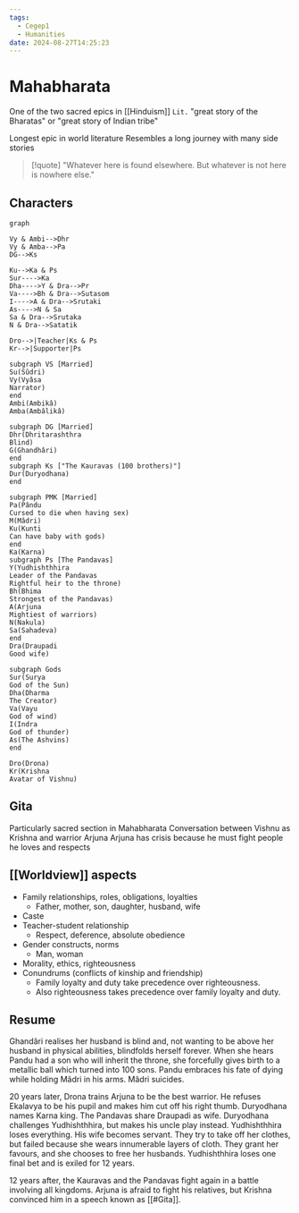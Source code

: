 ```yaml
---
tags:
  - Cegep1
  - Humanities
date: 2024-08-27T14:25:23
---
```


# Mahabharata

One of the two sacred epics in [[Hinduism]]
`Lit.` "great story of the Bharatas" or "great story of Indian tribe"

Longest epic in world literature
Resembles a long journey with many side stories

> [!quote] "Whatever here is found elsewhere. But whatever is not here is nowhere else."

## Characters

```mermaid
graph

Vy & Ambi-->Dhr
Vy & Amba-->Pa
DG-->Ks

Ku-->Ka & Ps
Sur---->Ka
Dha---->Y & Dra-->Pr
Va---->Bh & Dra-->Sutasom
I---->A & Dra-->Srutaki
As---->N & Sa
Sa & Dra-->Srutaka
N & Dra-->Satatik

Dro-->|Teacher|Ks & Ps
Kr-->|Supporter|Ps

subgraph VS [Married]
Su(Sûdri)
Vy(Vyâsa
Narrator)
end
Ambi(Ambikâ)
Amba(Ambâlikâ)

subgraph DG [Married]
Dhr(Dhritarashthra
Blind)
G(Ghandhâri)
end
subgraph Ks ["The Kauravas (100 brothers)"]
Dur(Duryodhana)
end

subgraph PMK [Married]
Pa(Pându
Cursed to die when having sex)
M(Mâdri)
Ku(Kunti
Can have baby with gods)
end
Ka(Karna)
subgraph Ps [The Pandavas]
Y(Yudhishthhira
Leader of the Pandavas
Rightful heir to the throne)
Bh(Bhima
Strongest of the Pandavas)
A(Arjuna
Mightiest of warriors)
N(Nakula)
Sa(Sahadeva)
end
Dra(Draupadi
Good wife)

subgraph Gods
Sur(Surya
God of the Sun)
Dha(Dharma
The Creator)
Va(Vayu
God of wind)
I(Indra
God of thunder)
As(The Ashvins)
end

Dro(Drona)
Kr(Krishna
Avatar of Vishnu)
```

## Gita

Particularly sacred section in Mahabharata
Conversation between Vishnu as Krishna and warrior Arjuna
Arjuna has crisis because he must fight people he loves and respects

## [[Worldview]] aspects

- Family relationships, roles, obligations, loyalties
	- Father, mother, son, daughter, husband, wife
- Caste
- Teacher-student relationship
	- Respect, deference, absolute obedience
- Gender constructs, norms
	- Man, woman
- Morality, ethics, righteousness
- Conundrums (conflicts of kinship and friendship)
	- Family loyalty and duty take precedence over righteousness.
	- Also righteousness takes precedence over family loyalty and duty.

## Resume

Ghandâri realises her husband is blind and, not wanting to be above her husband in physical abilities, blindfolds herself forever. When she hears Pandu had a son who will inherit the throne, she forcefully gives birth to a metallic ball which turned into 100 sons. Pandu embraces his fate of dying while holding Mâdri in his arms. Mâdri suicides.

20 years later, Drona trains Arjuna to be the best warrior. He refuses Ekalavya to be his pupil and makes him cut off his right thumb. Duryodhana names Karna king. The Pandavas share Draupadi as wife. Duryodhana challenges Yudhishthhira, but makes his uncle play instead. Yudhishthhira loses everything. His wife becomes servant. They try to take off her clothes, but failed because she wears innumerable layers of cloth. They grant her favours, and she chooses to free her husbands. Yudhishthhira loses one final bet and is exiled for 12 years.

12 years after, the Kauravas and the Pandavas fight again in a battle involving all kingdoms. Arjuna is afraid to fight his relatives, but Krishna convinced him in a speech known as [[#Gita]].